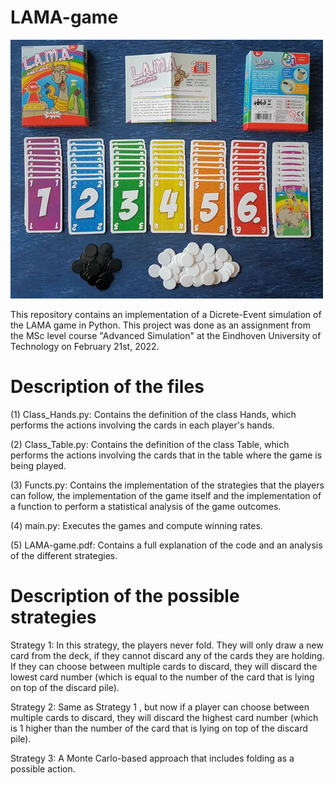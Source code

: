 # LAMA-game

![alt text](https://github.com/promerma/LAMA-game/blob/main/Lama.webp)

This repository contains an implementation of a Dicrete-Event simulation of the LAMA game in Python. This project was done as an assignment from the MSc level course "Advanced Simulation" at the Eindhoven University of Technology on February 21st, 2022.


# Description of the files

(1) Class_Hands.py: Contains the definition of the class Hands, which performs the actions involving the cards in each player's hands.

(2) Class_Table.py: Contains the definition of the class Table, which performs the actions involving the cards that in the table where the game is being played.

(3) Functs.py: Contains the implementation of the strategies that the players can follow, the implementation of the game itself and the implementation of a function to perform a statistical analysis of the game outcomes.

(4) main.py: Executes the games and compute winning rates.

(5) LAMA-game.pdf: Contains a full explanation of the code and an analysis of the different strategies.


# Description of the possible strategies

Strategy 1: In this strategy, the players never fold. They will only draw a new card from the deck, if they cannot discard any of the cards they are holding. If they can choose between multiple cards to discard, they will discard the lowest card number (which is equal to the number of the card that is lying on top of the discard pile). 

Strategy 2: Same as Strategy 1 , but now if a player can choose between multiple cards to discard, they will discard the highest card number (which is 1 higher than the number of the card that is lying on top of the discard pile).

Strategy 3: A Monte Carlo-based approach that includes folding as a possible action.  
